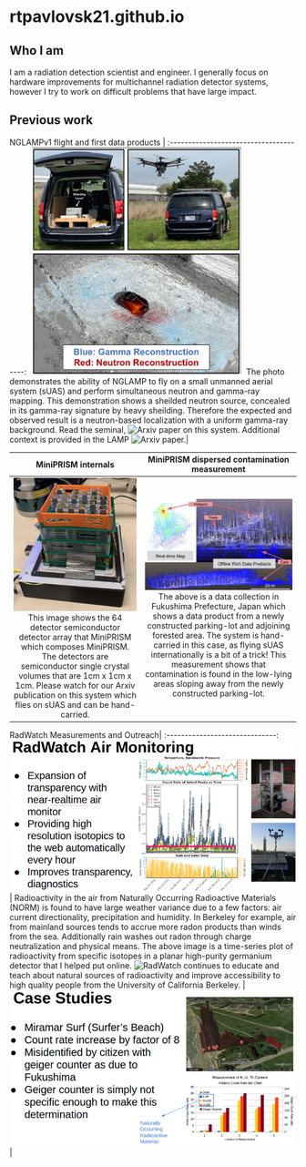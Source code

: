 # rtpavlovsk21.github.io
## Who I am
I am a radiation detection scientist and engineer. I generally focus on hardware improvements for multichannel radiation detector systems, however I try to work on difficult problems that have large impact.

## Previous work
NGLAMPv1 flight and first data products |
:--------------------------------------:
![NGLAMPv1](images/nglamp_pdf.png)
The photo demonstrates the ability of NGLAMP to fly on a small unmanned aerial system (sUAS) and perform simultaneous neutron and gamma-ray mapping. This demonstration shows a sheilded neutron source, concealed in its gamma-ray signature by heavy sheilding. Therefore the expected and observed result is a neutron-based localization with a uniform gamma-ray background. Read the seminal, ![Arxiv](https://export.arxiv.org/abs/1908.06114) paper on this system. Additional context is provided in the LAMP ![Arxiv](https://export.arxiv.org/abs/1901.05038) paper.|

MiniPRISM internals		| MiniPRISM dispersed contamination measurement
:-----------------:|:--------------------------------------------:
![MiniPRISMv1](images/minip.png) This image shows the 64 detector semiconductor detector array that MiniPRISM which composes MiniPRISM. The detectors are semiconductor single crystal volumes that are 1cm x 1cm x 1cm. Please watch for our Arxiv publication on this system which flies on sUAS and can be hand-carried.|![MiniPRISMv1 Fukushima](images/minip_fuku.png) The above is a data collection in Fukushima Prefecture, Japan which shows a data product from a newly constructed parking-lot and adjoining forested area. The system is hand-carried in this case, as flying sUAS internationally is a bit of a trick! This measurement shows that contamination is found in the low-lying areas sloping away from the newly constructed parking-lot.

RadWatch Measurements and Outreach|
:------------------------------:
![Air Monitor](images/airmonitor.png) |
Radioactivity in the air from Naturally Occurring Radioactive Materials (NORM) is found to have large weather variance due to a few factors: air current directionality, precipitation and humidity. In Berkeley for example, air from mainland sources tends to accrue more radon products than winds from the sea. Additionally rain washes out radon through charge neutralization and physical means. The above image is a time-series plot of radioactivity from specific isotopes in a planar high-purity germanium detector that I helped put online. ![RadWatch](radwatch.berkeley.edu) continues to educate and teach about natural sources of radioactivity and improve accessibility to high quality people from the University of California Berkeley. |
![Surfers Beach](images/surfers_beach.png)|
